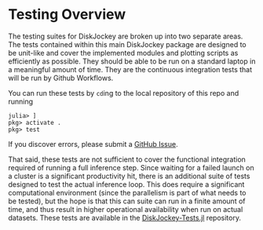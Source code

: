 # Testing Overview

The testing suites for DiskJockey are broken up into two separate areas. The tests contained within this main DiskJockey package are designed to be unit-like and cover the implemented modules and plotting scripts as efficiently as possible. They should be able to be run on a standard laptop in a meaningful amount of time. They are the continuous integration tests that will be run by Github Workflows.

You can run these tests by `cd`ing to the local repository of this repo and running

    julia> ]
    pkg> activate . 
    pkg> test

If you discover errors, please submit a [GitHub Issue](https://github.com/iancze/DiskJockey/issues).

That said, these tests are not sufficient to cover the functional integration required of running a full inference step. Since waiting for a failed launch on a cluster is a significant productivity hit, there is an additional suite of tests designed to test the actual inference loop. This does require a significant computational environment (since the parallelism is part of what needs to be tested), but the hope is that this can suite can run in a finite amount of time, and thus result in higher operational availability when run on actual datasets. These tests are available in the [DiskJockey-Tests.jl](https://github.com/iancze/DiskJockeyTests.jl) repository.